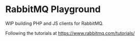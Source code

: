 # RabbitMQ Playground

WIP building PHP and JS clients for RabbitMQ. 

Following the tutorials at https://www.rabbitmq.com/tutorials/
